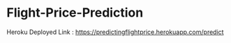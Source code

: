# Flight-Price-Prediction

Heroku Deployed Link : https://predictingflightprice.herokuapp.com/predict
